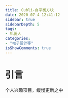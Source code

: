```yaml
---
title: Cubli-自平衡方块
date: 2020-07-4 12:41:12
sidebar: true
sidebarDepth: 5
tags: 
- 机器人
categories:
- "电子设计等"
isShowComments: true
---
```


# 引言

个人兴趣项目，缓慢更新之中
